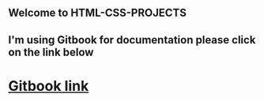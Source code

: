## Welcome to HTML-CSS-PROJECTS
## I'm using Gitbook for documentation please click on the link below
# [Gitbook link](https://app.gitbook.com/@labidimarwen6/s/html-css-projects/)

